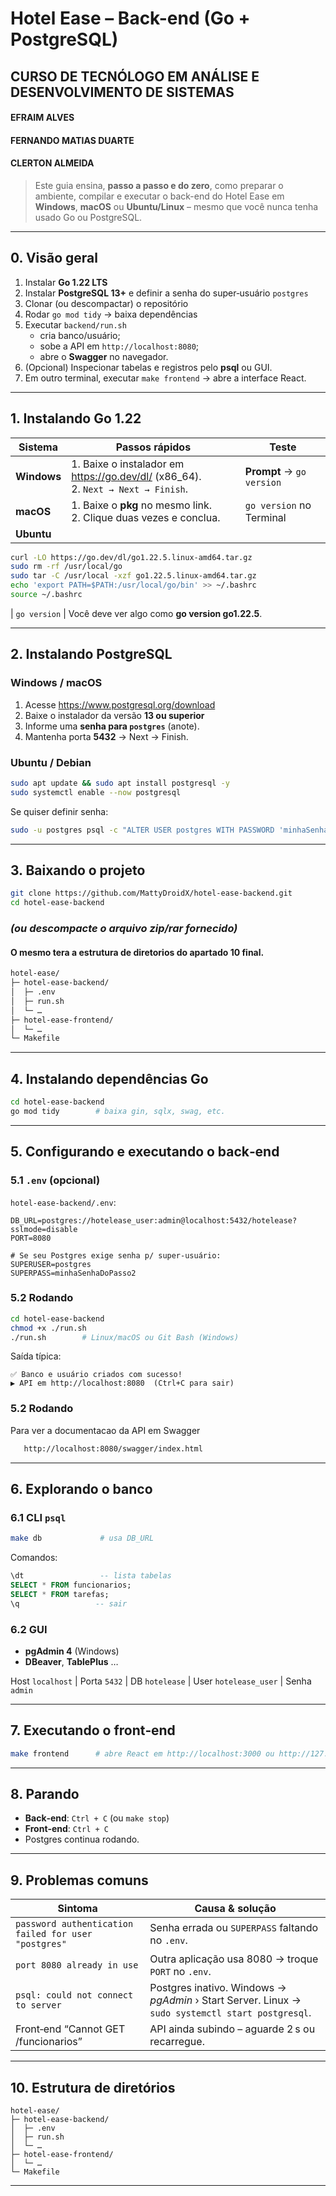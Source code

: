 # Hotel Ease – Back-end (Go + PostgreSQL)

## CURSO DE TECNÓLOGO EM ANÁLISE E DESENVOLVIMENTO DE SISTEMAS 

#### EFRAIM ALVES 
#### FERNANDO MATIAS DUARTE 
#### CLERTON ALMEIDA

> Este guia ensina, **passo a passo e do zero**, como preparar o ambiente,
> compilar e executar o back-end do Hotel Ease em **Windows**, **macOS** ou
> **Ubuntu/Linux** – mesmo que você nunca tenha usado Go ou PostgreSQL.

---

## 0. Visão geral

1. Instalar **Go 1.22 LTS**  
2. Instalar **PostgreSQL 13+** e definir a senha do super‑usuário `postgres`  
3. Clonar (ou descompactar) o repositório  
4. Rodar `go mod tidy` → baixa dependências  
5. Executar `backend/run.sh`  
   * cria banco/usuário;  
   * sobe a API em `http://localhost:8080`;  
   * abre o **Swagger** no navegador.  
6. (Opcional) Inspecionar tabelas e registros pelo **psql** ou GUI.  
7. Em outro terminal, executar `make frontend` → abre a interface React.  

---

## 1. Instalando Go 1.22

| Sistema   | Passos rápidos | Teste |
|-----------|----------------|-------|
| **Windows** | 1. Baixe o instalador em <https://go.dev/dl/> (x86_64).<br>2. `Next → Next → Finish`. | **Prompt** → `go version` |
| **macOS** | 1. Baixe o **pkg** no mesmo link.<br>2. Clique duas vezes e conclua. | `go version` no Terminal |
| **Ubuntu** | 
```bash
curl -LO https://go.dev/dl/go1.22.5.linux-amd64.tar.gz
sudo rm -rf /usr/local/go
sudo tar -C /usr/local -xzf go1.22.5.linux-amd64.tar.gz
echo 'export PATH=$PATH:/usr/local/go/bin' >> ~/.bashrc
source ~/.bashrc
``` 

| `go version` | Você deve ver algo como **go version go1.22.5**.

---

## 2. Instalando PostgreSQL

### Windows / macOS

1. Acesse <https://www.postgresql.org/download>  
2. Baixe o instalador da versão **13 ou superior**  
3. Informe uma **senha para `postgres`** (anote).  
4. Mantenha porta **5432** → Next → Finish.

### Ubuntu / Debian

```bash
sudo apt update && sudo apt install postgresql -y
sudo systemctl enable --now postgresql
```

Se quiser definir senha:

```bash
sudo -u postgres psql -c "ALTER USER postgres WITH PASSWORD 'minhaSenha';"
```

---

## 3. Baixando o projeto

```bash
git clone https://github.com/MattyDroidX/hotel-ease-backend.git
cd hotel-ease-backend
```

### *(ou descompacte o arquivo zip/rar fornecido)*

#### O mesmo tera a estrutura de diretorios do apartado 10 final.

```bash
hotel-ease/
├─ hotel-ease-backend/
│  ├─ .env
│  ├─ run.sh
│  └─ …
├─ hotel-ease-frontend/
│  └─ …
└─ Makefile
```

---

## 4. Instalando dependências Go

```bash
cd hotel-ease-backend
go mod tidy        # baixa gin, sqlx, swag, etc.
```

---

## 5. Configurando e executando o back‑end

### 5.1 `.env` (opcional)

`hotel-ease-backend/.env`:

```dotenv
DB_URL=postgres://hotelease_user:admin@localhost:5432/hotelease?sslmode=disable
PORT=8080

# Se seu Postgres exige senha p/ super‑usuário:
SUPERUSER=postgres
SUPERPASS=minhaSenhaDoPasso2
```

### 5.2 Rodando

```bash
cd hotel-ease-backend
chmod +x ./run.sh
./run.sh        # Linux/macOS ou Git Bash (Windows)

```

Saída típica:

```
✅ Banco e usuário criados com sucesso!
▶ API em http://localhost:8080  (Ctrl+C para sair)
```

### 5.2 Rodando

Para ver a documentacao da API em Swagger

```bash
   http://localhost:8080/swagger/index.html
```

---

## 6. Explorando o banco

### 6.1 CLI `psql`

```bash
make db             # usa DB_URL
```

Comandos:

```sql
\dt                 -- lista tabelas
SELECT * FROM funcionarios;
SELECT * FROM tarefas;
\q                 -- sair
```

### 6.2 GUI

* **pgAdmin 4** (Windows)  
* **DBeaver**, **TablePlus** …

Host `localhost` | Porta `5432` | DB `hotelease` | User `hotelease_user` | Senha `admin`

---

## 7. Executando o front‑end

```bash
make frontend      # abre React em http://localhost:3000 ou http://127.0.0.1:3000
```

---

## 8. Parando

* **Back‑end**: `Ctrl + C` (ou `make stop`)  
* **Front‑end**: `Ctrl + C`  
* Postgres continua rodando.

---

## 9. Problemas comuns

| Sintoma | Causa & solução |
|---------|-----------------|
| `password authentication failed for user "postgres"` | Senha errada ou `SUPERPASS` faltando no `.env`. |
| `port 8080 already in use` | Outra aplicação usa 8080 → troque `PORT` no `.env`. |
| `psql: could not connect to server` | Postgres inativo. Windows → *pgAdmin* › Start Server. Linux → `sudo systemctl start postgresql`. |
| Front‑end “Cannot GET /funcionarios” | API ainda subindo – aguarde 2 s ou recarregue. |

---

## 10. Estrutura de diretórios

```
hotel-ease/
├─ hotel-ease-backend/
│  ├─ .env
│  ├─ run.sh
│  └─ …
├─ hotel-ease-frontend/
│  └─ …
└─ Makefile
```

---
